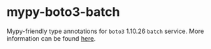 # mypy-boto3-batch

Mypy-friendly type annotations for `boto3` 1.10.26 `batch` service.
More information can be found [here](https://github.com/vemel/mypy_boto3).